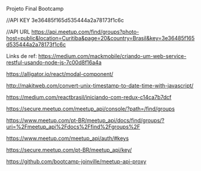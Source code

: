 Projeto Final Bootcamp

//API KEY
3e36485f165d535444a2a78173f1c6c

//API URL
https://api.meetup.com/find/groups?photo-host=public&location=Curitiba&page=20&country=Brasil&key=3e36485f165d535444a2a78173f1c6c

Links de ref:
https://medium.com/mackmobile/criando-um-web-service-restful-usando-node-js-7c00d8f16a4a

https://alligator.io/react/modal-component/

http://makitweb.com/convert-unix-timestamp-to-date-time-with-javascript/

https://medium.com/reactbrasil/iniciando-com-redux-c14ca7b7dcf

https://secure.meetup.com/meetup_api/console/?path=/find/groups

https://www.meetup.com/pt-BR/meetup_api/docs/find/groups/?uri=%2Fmeetup_api%2Fdocs%2Ffind%2Fgroups%2F

https://www.meetup.com/meetup_api/auth/#keys

https://secure.meetup.com/pt-BR/meetup_api/key/

https://github.com/bootcamp-joinville/meetup-api-proxy